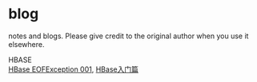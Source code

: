 # blog
notes and blogs. Please give credit to the original author when you use it elsewhere.

HBASE
<br/>
[HBase EOFException 001](https://github.com/darkdown/blog/blob/master/notes/hbase_E001.md), 
[HBase入门篇](https://github.com/darkdown/blog/blob/master/notes/hbase_N001.md)
